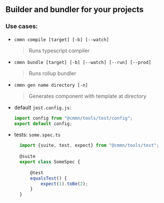 ## Builder and bundler for your projects

### Use cases:
* `cmmn compile [target] [-b] [--watch]`
  > Runs typescript compiler
  
* `cmmn bundle [target] [-b] [--watch] [--run] [--prod]`
  > Runs rollup bundler
  
* `cmmn gen name directory [-n]`
  > Generates component with template at directory

* default `jest.config.js`:
    ```typescript
    import config from "@cmmn/tools/test/config";
    export default config;
    ```
  
* tests: `some.spec.ts`
  ```typescript
    import {suite, test, expect} from "@cmmn/tools/test";
    
    @suite
    export class SomeSpec {
    
        @test
        equalsTest() {
            expect(1).toBe(2);
        }
    }
    ```